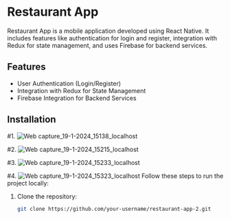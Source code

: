 # Restaurant App

Restaurant App is a mobile application developed using React Native. It includes features like authentication for login and register, integration with Redux for state management, and uses Firebase for backend services.

## Features

- User Authentication (Login/Register)
- Integration with Redux for State Management
- Firebase Integration for Backend Services

## Installation


#1. ![Web capture_19-1-2024_15138_localhost](https://github.com/Clarence289/Restaurant-app-2/assets/81553212/70584b14-de3f-411a-bcb4-011510efacb8)

#2. ![Web capture_19-1-2024_15215_localhost](https://github.com/Clarence289/Restaurant-app-2/assets/81553212/b9c1b0b4-2e71-4fda-8365-8c7e17061acd)

#3. ![Web capture_19-1-2024_15233_localhost](https://github.com/Clarence289/Restaurant-app-2/assets/81553212/84f27cac-4df0-496a-a7fa-fd180ef6c700)

#4. ![Web capture_19-1-2024_15323_localhost](https://github.com/Clarence289/Restaurant-app-2/assets/81553212/7b52dc0a-ec0b-41cf-bfeb-bfe3ebbc1155)
Follow these steps to run the project locally:

1. Clone the repository:
   ```bash
   git clone https://github.com/your-username/restaurant-app-2.git
